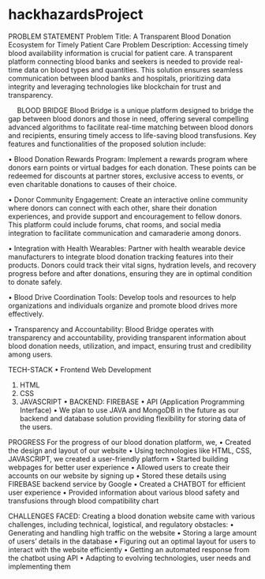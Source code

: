 # hackhazardsProject
PROBLEM STATEMENT
Problem Title:
A Transparent Blood Donation Ecosystem for Timely Patient Care
Problem Description:
Accessing timely blood availability information is crucial for patient care. A transparent platform connecting blood banks and seekers is needed to provide real-time data on blood types and quantities. This solution ensures seamless communication between blood banks and hospitals, prioritizing data integrity and leveraging technologies like blockchain for trust and transparency.

 
BLOOD BRIDGE
Blood Bridge is a unique platform designed to bridge the gap between blood donors and those in need, offering several compelling advanced algorithms to facilitate real-time matching between blood donors and recipients, ensuring timely access to life-saving blood transfusions. 
Key features and functionalities of the proposed solution include:

•	Blood Donation Rewards Program: Implement a rewards program where donors earn points or virtual badges for each donation. These points can be redeemed for discounts at partner stores, exclusive access to events, or even charitable donations to causes of their choice.

•	Donor Community Engagement: Create an interactive online community where donors can connect with each other, share their donation experiences, and provide support and encouragement to fellow donors. This platform could include forums, chat rooms, and social media integration to facilitate communication and camaraderie among donors.


•	Integration with Health Wearables: Partner with health wearable device manufacturers to integrate blood donation tracking features into their products. Donors could track their vital signs, hydration levels, and recovery progress before and after donations, ensuring they are in optimal condition to donate safely.

•	Blood Drive Coordination Tools: Develop tools and resources to help organizations and individuals organize and promote blood drives more effectively. 

•	Transparency and Accountability: Blood Bridge operates with transparency and accountability, providing transparent information about blood donation needs, utilization, and impact, ensuring trust and credibility among users.

TECH-STACK
•	Frontend Web Development
1.	HTML
2.	CSS
3.	JAVASCRIPT
•	BACKEND: FIREBASE
•	API (Application Programming Interface)
•	We plan to use JAVA and MongoDB in the future as our backend and database solution providing flexibility for storing data of the users.

PROGRESS
For the progress of our blood donation platform, we,
•	Created the design and layout of our website
•	Using technologies like HTML, CSS, JAVASCRIPT, we created a user-friendly platform
•	Started building webpages for better user experience
•	Allowed users to create their accounts on our website by signing up 
•	Stored these details using FIREBASE backend service by Google
•	Created a CHATBOT for efficient user experience
•	Provided information about various blood safety and transfusions through blood compatibility chart

CHALLENGES FACED:
Creating a blood donation website came with various challenges, including technical, logistical, and regulatory obstacles:
•	Generating and handling high traffic on the website
•	Storing a large amount of users’ details in the database
•	Figuring out an optimal layout for users to interact with the website efficiently 
•	Getting an automated response from the chatbot using API
•	Adapting to evolving technologies, user needs and implementing them


